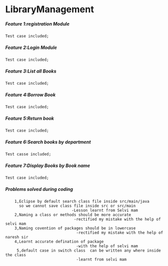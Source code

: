 # LibraryManagement
##### Feature 1:registration Module
    Test case included;
##### Feature 2:Login Module
    Test case included;
##### Feature 3:List all Books
    Test case included;
##### Feature 4:Borrow Book
    Test case included;
##### Feature 5:Return book
    Test case included;
##### Feature 6:Search books by department
    Test casse included;
##### Feature 7:Display Books by Book name
    Test case included;
##### Problems solved during coding
        1,Eclipse by default search class file inside src/main/java
          so we cannot save class file inside src or src/main
                                 -Lesson learnt from Selvi mam
        2,Naming a class or methods should be more accurate 
                                  -rectified my mistake with the help of selvi mam
        3,Naming covention of packages should be in lowercase
                                   -rectified my mistake with the help of naresh sir
        4,Learnt accurate defination of package 
                                   -with the help of selvi mam
         5,default case in switch class  can be written any where inside the class
                                   -learnt from selvi mam
